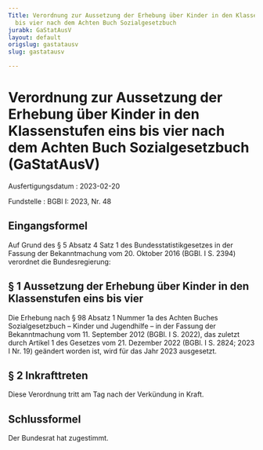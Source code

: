 ```yaml
---
Title: Verordnung zur Aussetzung der Erhebung über Kinder in den Klassenstufen eins
  bis vier nach dem Achten Buch Sozialgesetzbuch
jurabk: GaStatAusV
layout: default
origslug: gastatausv
slug: gastatausv

---
```


# Verordnung zur Aussetzung der Erhebung über Kinder in den Klassenstufen eins bis vier nach dem Achten Buch Sozialgesetzbuch (GaStatAusV)

Ausfertigungsdatum
:   2023-02-20

Fundstelle
:   BGBl I: 2023, Nr. 48


## Eingangsformel

Auf Grund des § 5 Absatz 4 Satz 1 des Bundesstatistikgesetzes in der
Fassung der Bekanntmachung vom 20. Oktober 2016 (BGBl. I S. 2394)
verordnet die Bundesregierung:


## § 1 Aussetzung der Erhebung über Kinder in den Klassenstufen eins bis vier

Die Erhebung nach § 98 Absatz 1 Nummer 1a des Achten Buches
Sozialgesetzbuch – Kinder und Jugendhilfe – in der Fassung der
Bekanntmachung vom 11. September 2012 (BGBl. I S. 2022), das zuletzt
durch Artikel 1 des Gesetzes vom 21. Dezember 2022 (BGBl. I S. 2824;
2023 I Nr. 19) geändert worden ist, wird für das Jahr 2023 ausgesetzt.


## § 2 Inkrafttreten

Diese Verordnung tritt am Tag nach der Verkündung in Kraft.


## Schlussformel

Der Bundesrat hat zugestimmt.

